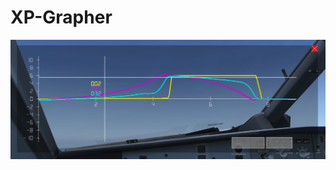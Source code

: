# XP-Grapher


![alt text](https://github.com/hkkhkhkhk/XP-Grapher/blob/main/git_images/image.png?raw=true)
